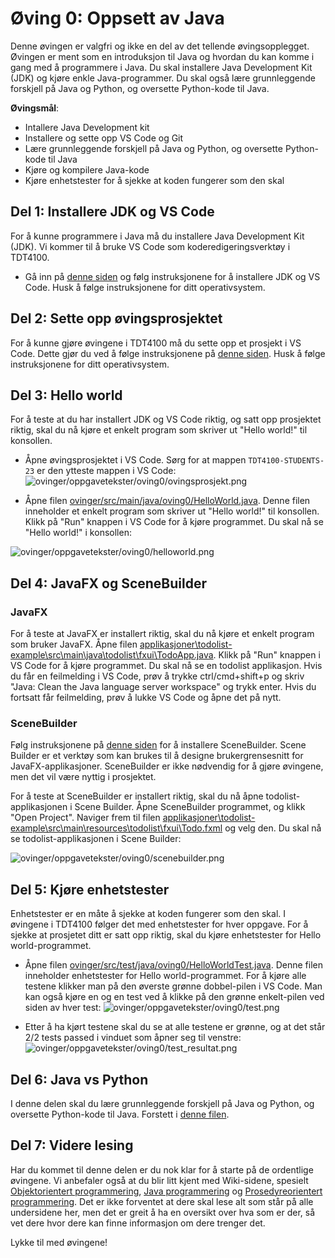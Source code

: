 # Øving 0: Oppsett av Java

Denne øvingen er valgfri og ikke en del av det tellende øvingsopplegget. Øvingen er ment som en introduksjon til Java og hvordan du kan komme i gang med å programmere i Java. Du skal installere Java Development Kit (JDK) og kjøre enkle Java-programmer. Du skal også lære grunnleggende forskjell på Java og Python, og oversette Python-kode til Java.

**Øvingsmål**:

- Intallere Java Development kit
- Installere og sette opp VS Code og Git
- Lære grunnleggende forskjell på Java og Python, og oversette Python-kode til Java
- Kjøre og kompilere Java-kode
- Kjøre enhetstester for å sjekke at koden fungerer som den skal

## Del 1: Installere JDK og VS Code

For å kunne programmere i Java må du installere Java Development Kit (JDK). Vi kommer til å bruke VS Code som koderedigeringsverktøy i TDT4100.

- Gå inn på [denne siden](https://www.ntnu.no/wiki/x/Fgb6DQ) og følg instruksjonene for å installere JDK og VS Code. Husk å følge instruksjonene for ditt operativsystem.

## Del 2: Sette opp øvingsprosjektet

For å kunne gjøre øvingene i TDT4100 må du sette opp et prosjekt i VS Code. Dette gjør du ved å følge instruksjonene på [denne siden](https://www.ntnu.no/wiki/x/Ggb6DQ). Husk å følge instruksjonene for ditt operativsystem.

## Del 3: Hello world

For å teste at du har installert JDK og VS Code riktig, og satt opp prosjektet riktig, skal du nå kjøre et enkelt program som skriver ut "Hello world!" til konsollen.

- Åpne øvingsprosjektet i VS Code. Sørg for at mappen `TDT4100-STUDENTS-23` er den ytteste mappen i VS Code:
  ![ovinger/oppgavetekster/oving0/ovingsprosjekt.png](./fig/prosjektmappe.png)

- Åpne filen [ovinger/src/main/java/oving0/HelloWorld.java](../../src/main/java/oving0/HelloWorld.java).
  Denne filen inneholder et enkelt program som skriver ut "Hello world!" til konsollen. Klikk på "Run" knappen i VS Code for å kjøre programmet. Du skal nå se "Hello world!" i konsollen:

![ovinger/oppgavetekster/oving0/helloworld.png](./fig/helloWorld.png)

## Del 4: JavaFX og SceneBuilder

### JavaFX

For å teste at JavaFX er installert riktig, skal du nå kjøre et enkelt program som bruker JavaFX. Åpne filen [applikasjoner\todolist-example\src\main\java\todolist\fxui\TodoApp.java](../../../applikasjoner/todolist-example/src/main/java/todolist/fxui/TodoApp.java). Klikk på "Run" knappen i VS Code for å kjøre programmet. Du skal nå se en todolist applikasjon. Hvis du får en feilmelding i VS Code, prøv å trykke ctrl/cmd+shift+p og skriv "Java: Clean the Java language server workspace" og trykk enter. Hvis du fortsatt får feilmelding, prøv å lukke VS Code og åpne det på nytt.

### SceneBuilder

Følg instruksjonene på [denne siden](https://www.ntnu.no/wiki/x/LAMxDg) for å installere SceneBuilder. Scene Builder er et verktøy som kan brukes til å designe brukergrensesnitt for JavaFX-applikasjoner. SceneBuilder er ikke nødvendig for å gjøre øvingene, men det vil være nyttig i prosjektet.

For å teste at SceneBuilder er installert riktig, skal du nå åpne todolist-applikasjonen i Scene Builder. Åpne SceneBuilder programmet, og klikk "Open Project". Naviger frem til filen [applikasjoner\todolist-example\src\main\resources\todolist\fxui\Todo.fxml](../../../applikasjoner/todolist-example/src/main/resources/todolist/fxui/Todo.fxml) og velg den. Du skal nå se todolist-applikasjonen i Scene Builder:

![ovinger/oppgavetekster/oving0/scenebuilder.png](./fig/scenebuilder.png)

## Del 5: Kjøre enhetstester

Enhetstester er en måte å sjekke at koden fungerer som den skal. I øvingene i TDT4100 følger det med enhetstester for hver oppgave. For å sjekke at prosjetet ditt er satt opp riktig, skal du kjøre enhetstester for Hello world-programmet.

- Åpne filen [ovinger/src/test/java/oving0/HelloWorldTest.java](../../src/test/java/oving0/HelloWorldTest.java). Denne filen inneholder enhetstester for Hello world-programmet. For å kjøre alle testene klikker man på den øverste grønne dobbel-pilen i VS Code. Man kan også kjøre en og en test ved å klikke på den grønne enkelt-pilen ved siden av hver test:
  ![ovinger/oppgavetekster/oving0/test.png](./fig/kjor_test.png)

- Etter å ha kjørt testene skal du se at alle testene er grønne, og at det står 2/2 tests passed i vinduet som åpner seg til venstre:
  ![ovinger/oppgavetekster/oving0/test_resultat.png](./fig/Passed_tests.png)

## Del 6: Java vs Python

I denne delen skal du lære grunnleggende forskjell på Java og Python, og oversette Python-kode til Java.
Forstett i [denne filen](./python_vs_java.md).

## Del 7: Videre lesing

Har du kommet til denne delen er du nok klar for å starte på de ordentlige øvingene. Vi anbefaler også at du blir litt kjent med Wiki-sidene, spesielt [Objektorientert programmering](https://www.ntnu.no/wiki/x/wRzuAw), [Java programmering](https://www.ntnu.no/wiki/x/zx3uAw) og [Prosedyreorientert programmering](https://www.ntnu.no/wiki/x/qx3uAw). Det er ikke forventet at dere skal lese alt som står på alle undersidene her, men det er greit å ha en oversikt over hva som er der, så vet dere hvor dere kan finne informasjon om dere trenger det.

Lykke til med øvingene!
